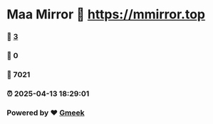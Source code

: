 # Maa Mirror :link: https://mmirror.top 
### :page_facing_up: [3](https://mmirror.top/tag.html) 
### :speech_balloon: 0 
### :hibiscus: 7021 
### :alarm_clock: 2025-04-13 18:29:01 
### Powered by :heart: [Gmeek](https://github.com/Meekdai/Gmeek)
